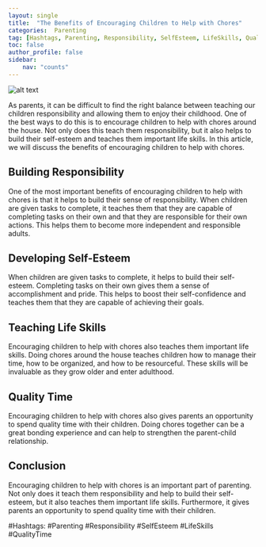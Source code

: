 ```yaml
---
layout: single
title:  "The Benefits of Encouraging Children to Help with Chores"
categories:  Parenting
tag: [Hashtags, Parenting, Responsibility, SelfEsteem, LifeSkills, QualityTime, ]
toc: false
author_profile: false
sidebar:
    nav: "counts"
---
```

    
![alt text](https://images.pexels.com/photos/1245791/pexels-photo-1245791.jpeg?auto=compress&cs=tinysrgb&dpr=2&h=750&w=1260 "Cover Image")

As parents, it can be difficult to find the right balance between teaching our children responsibility and allowing them to enjoy their childhood. One of the best ways to do this is to encourage children to help with chores around the house. Not only does this teach them responsibility, but it also helps to build their self-esteem and teaches them important life skills. In this article, we will discuss the benefits of encouraging children to help with chores.

## Building Responsibility 

One of the most important benefits of encouraging children to help with chores is that it helps to build their sense of responsibility. When children are given tasks to complete, it teaches them that they are capable of completing tasks on their own and that they are responsible for their own actions. This helps them to become more independent and responsible adults.

## Developing Self-Esteem 

When children are given tasks to complete, it helps to build their self-esteem. Completing tasks on their own gives them a sense of accomplishment and pride. This helps to boost their self-confidence and teaches them that they are capable of achieving their goals.

## Teaching Life Skills 

Encouraging children to help with chores also teaches them important life skills. Doing chores around the house teaches children how to manage their time, how to be organized, and how to be resourceful. These skills will be invaluable as they grow older and enter adulthood.

## Quality Time 

Encouraging children to help with chores also gives parents an opportunity to spend quality time with their children. Doing chores together can be a great bonding experience and can help to strengthen the parent-child relationship.

## Conclusion 

Encouraging children to help with chores is an important part of parenting. Not only does it teach them responsibility and help to build their self-esteem, but it also teaches them important life skills. Furthermore, it gives parents an opportunity to spend quality time with their children. 

#Hashtags: 
#Parenting #Responsibility #SelfEsteem #LifeSkills #QualityTime